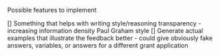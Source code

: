 Possible features to implement

[] Something that helps with writing style/reasoning transparency - increasing information density Paul Graham style
[] Generate actual examples that illustrate the feedback better - could give obviously fake answers, variables, or answers for a different grant application